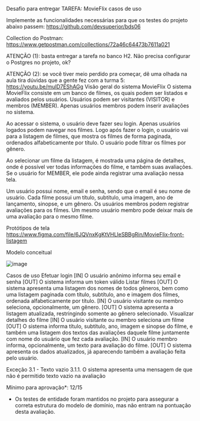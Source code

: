 Desafio para entregar
TAREFA: MovieFlix casos de uso

Implemente as funcionalidades necessárias para que os testes do projeto abaixo passem:
https://github.com/devsuperior/bds06

Collection do Postman:
https://www.getpostman.com/collections/72a46c64473b7611a021

ATENÇÃO (1): basta entregar a tarefa no banco H2. Não precisa configurar o Postgres no projeto, ok?

ATENÇÃO (2): se você tiver meio perdido pra começar, dê uma olhada na aula tira dúvidas que a gente fez com a turma 5: https://youtu.be/mulD7EShAGg
Visão geral do sistema MovieFlix
O sistema MovieFlix consiste em um banco de filmes, os quais podem ser listados e avaliados pelos usuários. Usuários podem ser visitantes (VISITOR) e membros (MEMBER). Apenas usuários membros podem inserir avaliações no sistema.

Ao acessar o sistema, o usuário deve fazer seu login. Apenas usuários logados podem navegar nos filmes. Logo após fazer o login, o usuário vai para a listagem de filmes, que mostra os filmes de forma paginada, ordenados alfabeticamente por título. O usuário pode filtrar os filmes por gênero.

Ao selecionar um filme da listagem, é mostrada uma página de detalhes, onde é possível ver todas informações do filme, e também suas avaliações. Se o usuário for MEMBER, ele pode ainda registrar uma avaliação nessa tela.

Um usuário possui nome, email e senha, sendo que o email é seu nome de usuário. Cada filme possui um título, subtítulo, uma imagem, ano de lançamento, sinopse, e um gênero. Os usuários membros podem registrar avaliações para os filmes. Um mesmo usuário membro pode deixar mais de uma avaliação para o mesmo filme.

Protótipos de tela
https://www.figma.com/file/6JQVnxKgKtVHLleSBBgRin/MovieFlix-front-listagem

Modelo conceitual

![image](https://github.com/Paulojoserc/bds06/assets/26390158/d5597eab-3ee9-4d96-b517-2fdc1df953a7)


Casos de uso
Efetuar login
[IN] O usuário anônimo informa seu email e senha
[OUT] O sistema informa um token válido
Listar filmes
[OUT] O sistema apresenta uma listagem dos nomes de todos gêneros, bem como uma listagem paginada com título, subtítulo, ano e imagem dos filmes, ordenada alfabeticamente por título.
[IN] O usuário visitante ou membro seleciona, opcionalmente, um gênero.
[OUT] O sistema apresenta a listagem atualizada, restringindo somente ao gênero selecionado.
Visualizar detalhes do filme
[IN] O usuário visitante ou membro seleciona um filme
[OUT] O sistema informa título, subtítulo, ano, imagem e sinopse do filme, e também uma listagem dos textos das avaliações daquele filme juntamente com nome do usuário que fez cada avaliação.
[IN] O usuário membro informa, opcionalmente, um texto para avaliação do filme.
[OUT] O sistema apresenta os dados atualizados, já aparecendo também a avaliação feita pelo usuário.

Exceção 3.1 - Texto vazio
3.1.1. O sistema apresenta uma mensagem de que não é permitido texto vazio na avaliação 

Mínimo para aprovação*: 12/15
* Os testes de entidade foram mantidos no projeto para assegurar a correta estrutura do modelo de domínio, mas não entram na pontuação desta avaliação.

